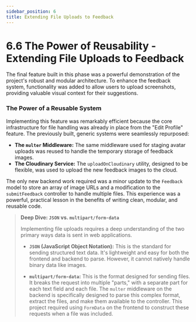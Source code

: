 ```yaml
---
sidebar_position: 6
title: Extending File Uploads to Feedback
---
```


# 6.6 The Power of Reusability - Extending File Uploads to Feedback

The final feature built in this phase was a powerful demonstration of the project's robust and modular architecture. To enhance the feedback system, functionality was added to allow users to upload screenshots, providing valuable visual context for their suggestions.

### The Power of a Reusable System

Implementing this feature was remarkably efficient because the core infrastructure for file handling was already in place from the "Edit Profile" feature. The previously built, generic systems were seamlessly repurposed:
* **The `multer` Middleware:** The same middleware used for staging avatar uploads was reused to handle the temporary storage of feedback images.
* **The Cloudinary Service:** The `uploadOnCloudinary` utility, designed to be flexible, was used to upload the new feedback images to the cloud.

The only new backend work required was a minor update to the `Feedback` model to store an array of image URLs and a modification to the `submitFeedback` controller to handle multiple files. This experience was a powerful, practical lesson in the benefits of writing clean, modular, and reusable code.

> **Deep Dive: `JSON` vs. `multipart/form-data`**
>
> Implementing file uploads requires a deep understanding of the two primary ways data is sent in web applications.
>
> * **`JSON` (JavaScript Object Notation):** This is the standard for sending structured text data. It's lightweight and easy for both the frontend and backend to parse. However, it cannot natively handle binary data like images.
>
> * **`multipart/form-data`:** This is the format designed for sending files. It breaks the request into multiple "parts," with a separate part for each text field and each file. The `multer` middleware on the backend is specifically designed to parse this complex format, extract the files, and make them available to the controller. This project required using `FormData` on the frontend to construct these requests when a file was included.